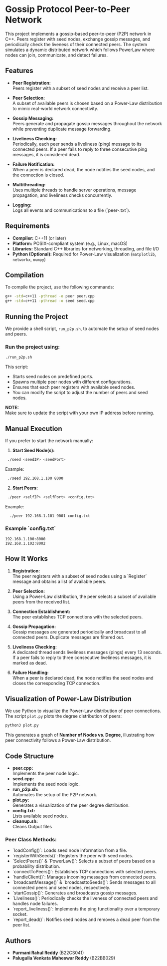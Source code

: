 # Gossip Protocol Peer-to-Peer Network

This project implements a gossip-based peer-to-peer (P2P) network in C++. Peers register with seed nodes, exchange gossip messages, and periodically check the liveness of their connected peers. The system simulates a dynamic distributed network which follows PowerLaw where nodes can join, communicate, and detect failures.

## Features

- **Peer Registration:**  
  Peers register with a subset of seed nodes and receive a peer list.
  
- **Peer Selection:**  
  A subset of available peers is chosen based on a Power-Law distribution to mimic real-world network connectivity.

- **Gossip Messaging:**  
  Peers generate and propagate gossip messages throughout the network while preventing duplicate message forwarding.

- **Liveliness Checking:**  
  Periodically, each peer sends a liveliness (ping) message to its connected peers. If a peer fails to reply to three consecutive ping messages, it is considered dead.

- **Failure Notification:**  
  When a peer is declared dead, the node notifies the seed nodes, and the connection is closed.

- **Multithreading:**  
  Uses multiple threads to handle server operations, message propagation, and liveliness checks concurrently.

- **Logging:**  
  Logs all events and communications to a file (\`peer-<port>.txt\`).

## Requirements

- **Compiler:** C++11 (or later)
- **Platform:** POSIX-compliant system (e.g., Linux, macOS)
- **Libraries:** Standard C++ libraries for networking, threading, and file I/O
- **Python (Optional):** Required for Power-Law visualization (`matplotlib`, `networkx`, `numpy`)

## Compilation

To compile the project, use the following commands:

```bash
g++ -std=c++11 -pthread -o peer peer.cpp
g++ -std=c++11 -pthread -o seed seed.cpp
```

## Running the Project

We provide a shell script, ``run_p2p.sh``, to automate the setup of seed nodes and peers.

### Run the project using:

```bash
./run_p2p.sh
```

This script:
- Starts seed nodes on predefined ports.
- Spawns multiple peer nodes with different configurations.
- Ensures that each peer registers with available seed nodes.
- You can modify the script to adjust the number of peers and seed nodes.

**NOTE:**  
Make sure to update the script with your own IP address before running.

## Manual Execution

If you prefer to start the network manually:

1. **Start Seed Node(s):**  
  ```bash
   ./seed <seedIP> <seedPort>
   ```
   Example:
  ```bash
   ./seed 192.168.1.100 8000
   ```

2. **Start Peers:**  
  ```bash
   ./peer <selfIP> <selfPort> <config.txt>
 ```
   Example:
 ```bash
   ./peer 192.168.1.101 9001 config.txt
```

### Example \`config.txt\`

```
192.168.1.100:8000
192.168.1.102:8002
```

## How It Works

1. **Registration:**  
   The peer registers with a subset of seed nodes using a \`Register\` message and obtains a list of available peers.

2. **Peer Selection:**  
   Using a Power-Law distribution, the peer selects a subset of available peers from the received list.

3. **Connection Establishment:**  
   The peer establishes TCP connections with the selected peers.

4. **Gossip Propagation:**  
   Gossip messages are generated periodically and broadcast to all connected peers. Duplicate messages are filtered out.

5. **Liveliness Checking:**  
   A dedicated thread sends liveliness messages (pings) every 13 seconds. If a peer fails to reply to three consecutive liveliness messages, it is marked as dead.

6. **Failure Handling:**  
   When a peer is declared dead, the node notifies the seed nodes and closes the corresponding TCP connection.

## Visualization of Power-Law Distribution

We use Python to visualize the Power-Law distribution of peer connections. The script `plot.py` plots the degree distribution of peers:




```bash
python3 plot.py
```

This generates a graph of **Number of Nodes vs. Degree**, illustrating how peer connectivity follows a Power-Law distribution.

## Code Structure

- **peer.cpp:**  
  Implements the peer node logic.
- **seed.cpp:**  
  Implements the seed node logic.
- **run_p2p.sh:**  
  Automates the setup of the P2P network.
- **plot.py:**  
  Generates a visualization of the peer degree distribution.
- **config.txt:**  
  Lists available seed nodes.
-  **cleanup.sh:**  
  Cleans Output files

### Peer Class Methods:
  - \`loadConfig()\`: Loads seed node information from a file.
  - \`registerWithSeeds()\`: Registers the peer with seed nodes.
  - \`SelectPeers()\` & \`PowerLaw()\`: Selects a subset of peers based on a probability distribution.
  - \`connectToPeers()\`: Establishes TCP connections with selected peers.
  - \`handleClient()\`: Manages incoming messages from connected peers.
  - \`broadcastMessage()\` & \`broadcasttoSeeds()\`: Sends messages to all connected peers and seed nodes, respectively.
  - \`startGossip()\`: Generates and broadcasts gossip messages.
  - \`Liveliness()\`: Periodically checks the liveness of connected peers and handles node failures.
  - \`report_liveliness()\`: Implements the ping functionality over a temporary socket.
  - \`report_dead()\`: Notifies seed nodes and removes a dead peer from the peer list.



## Authors

- **Purmani Rahul Reddy** (B22CS041)  
- **Palugulla Venkata Maheswar Reddy** (B22BB029)  
